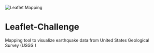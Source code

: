 ![Leaflet Mapping](/leaflet-challenge/img/basicmap.png)

# Leaflet-Challenge

Mapping tool to visualize earthquake data from United States Geological Survey (USGS )
